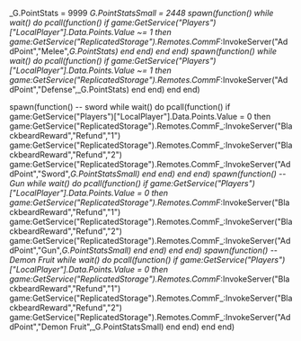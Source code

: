 _G.PointStats = 9999
_G.PointStatsSmall = 2448
spawn(function()
    while wait() do
        pcall(function()
                if game:GetService("Players")["LocalPlayer"].Data.Points.Value ~= 1 then
                    game:GetService("ReplicatedStorage").Remotes.CommF_:InvokeServer("AddPoint","Melee",_G.PointStats)
                end
        end)
    end
end)
spawn(function()
    while wait() do
        pcall(function()
                if game:GetService("Players")["LocalPlayer"].Data.Points.Value ~= 1 then
                    game:GetService("ReplicatedStorage").Remotes.CommF_:InvokeServer("AddPoint","Defense",_G.PointStats)
                end
        end)
    end
end)

spawn(function() -- sword
    while wait() do
        pcall(function()
            if game:GetService("Players")["LocalPlayer"].Data.Points.Value = 0 then
                    game:GetService("ReplicatedStorage").Remotes.CommF_:InvokeServer("BlackbeardReward","Refund","1")
                    game:GetService("ReplicatedStorage").Remotes.CommF_:InvokeServer("BlackbeardReward","Refund","2")
                    game:GetService("ReplicatedStorage").Remotes.CommF_:InvokeServer("AddPoint","Sword",_G.PointStatsSmall)
                end
        end)
    end
end)
spawn(function() -- Gun
    while wait() do
        pcall(function()
            if game:GetService("Players")["LocalPlayer"].Data.Points.Value = 0 then
                    game:GetService("ReplicatedStorage").Remotes.CommF_:InvokeServer("BlackbeardReward","Refund","1")
                    game:GetService("ReplicatedStorage").Remotes.CommF_:InvokeServer("BlackbeardReward","Refund","2")
                    game:GetService("ReplicatedStorage").Remotes.CommF_:InvokeServer("AddPoint","Gun",_G.PointStatsSmall)
                end
        end)
    end
end)
spawn(function() -- Demon Fruit
    while wait() do
        pcall(function()
            if game:GetService("Players")["LocalPlayer"].Data.Points.Value = 0 then
                    game:GetService("ReplicatedStorage").Remotes.CommF_:InvokeServer("BlackbeardReward","Refund","1")
                    game:GetService("ReplicatedStorage").Remotes.CommF_:InvokeServer("BlackbeardReward","Refund","2")
                    game:GetService("ReplicatedStorage").Remotes.CommF_:InvokeServer("AddPoint","Demon Fruit",_G.PointStatsSmall)
                end
        end)
    end
end)
